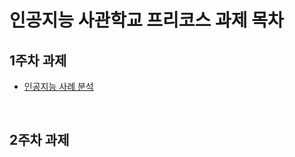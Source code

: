 # 인공지능 사관학교 프리코스 과제 목차

## 1주차 과제
* [인공지능 사례 분석](https://github.com/MunYeong0723/GwangJu-AIschool/blob/master/1%EC%A3%BC%EC%B0%A8%20%EA%B3%BC%EC%A0%9C.ipynb)
<br>

## 2주차 과제
